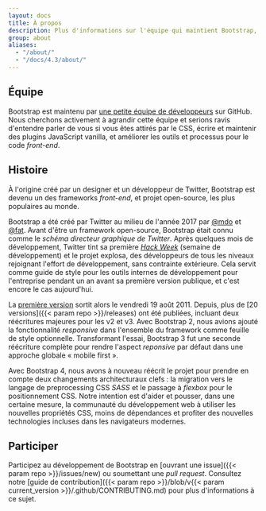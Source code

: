 ```yaml
---
layout: docs
title: À propos
description: Plus d'informations sur l'équipe qui maintient Bootstrap, comment et pourquoi le projet a démarré, et comment y contribuer
group: about
aliases:
  - "/about/"
  - "/docs/4.3/about/"
---
```


## Équipe

Bootstrap est maintenu par [une petite équipe de développeurs](https://github.com/orgs/twbs/people) sur GitHub. Nous cherchons activement à agrandir cette équipe et serions ravis d'entendre parler de vous si vous êtes attirés par le CSS, écrire et maintenir des plugins JavaScript vanilla, et améliorer les outils et processus pour le code *front-end*.

## Histoire

À l'origine créé par un designer et un développeur de Twitter, Bootstrap est devenu un des frameworks *front-end*, et projet open-source, les plus populaires au monde.

Bootstrap a été créé par Twitter au milieu de l'année 2017 par [@mdo](https://twitter.com/mdo) et [@fat](https://twitter.com/fat). Avant d'être un framework open-source, Bootstrap était connu comme le _schéma directeur graphique de Twitter_. Après quelques mois de développement, Twitter tint sa première [_Hack Week_](https://blog.twitter.com/engineering/en_us/a/2010/hack-week.html) (semaine de développement) et le projet explosa, des développeurs de tous les niveaux rejoignant l'effort de développement, sans contrainte extérieure. Cela servit comme guide de style pour les outils internes de développement pour l'entreprise pendant un an avant sa première version publique, et c'est encore le cas aujourd'hui.

La [première version](https://blog.twitter.com/developer/en_us/a/2011/bootstrap-twitter.html) sortit alors le <time datetime="2011-08-19 11:25">vendredi 19 août 2011</time>. Depuis, plus de [20 versions]({{< param repo >}}/releases) ont été publiées, incluant deux réécritures majeures pour les v2 et v3. Avec Bootstrap 2, nous avions ajouté la fonctionnalité _responsive_ dans l'ensemble du framework comme feuille de style optionnelle. Transformant l'essai, Bootstrap 3 fut une seconde réécriture complète pour rendre l'aspect _reponsive_ par défaut dans une approche globale « mobile first ».

Avec Bootstrap 4, nous avons à nouveau réécrit le projet pour prendre en compte deux changements architecturaux clefs : la migration vers le langage de preprocessing CSS _SASS_ et le passage à _flexbox_ pour le positionnement CSS. Notre intention est d'aider et pousser, dans une certaine mesure, la communauté du développement web à utiliser les nouvelles propriétés CSS, moins de dépendances et profiter des nouvelles technologies incluses dans les navigateurs modernes.

## Participer

Participez au développement de Bootstrap en [ouvrant une issue]({{< param repo >}}/issues/new) ou soumettant une _pull request_. Consultez notre [guide de contribution]({{< param repo >}}/blob/v{{< param current_version >}}/.github/CONTRIBUTING.md) pour plus d'informations à ce sujet.
